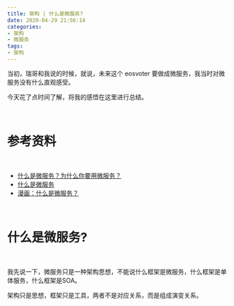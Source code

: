 ```yaml
---
title: 架构 | 什么是微服务?
date: 2020-04-29 21:56:14
categories:
- 架构
- 微服务
tags:
- 架构
---
```

当初，瑞哥和我说的时候，就说，未来这个 eosvoter 要做成微服务，我当时对微服务没有什么直观感受。

今天花了点时间了解，将我的感悟在这里进行总结。

<!-- more -->

<br/>

# 参考资料

<br/>

- [什么是微服务？为什么你要用微服务？](https://www.cnblogs.com/xiao2shiqi/p/11298663.html)
- [什么是微服务](https://blog.csdn.net/wuxiaobingandbob/article/details/78642020)
- [漫画：什么是微服务？](https://www.sohu.com/a/221400925_100039689)

<br/>

# 什么是微服务?

<br/>

我先说一下，微服务只是一种架构思想，不能说什么框架是微服务，什么框架是单体服务，什么框架是SOA。

架构只是思想，框架只是工具，两者不是对应关系，而是组成演变关系。

